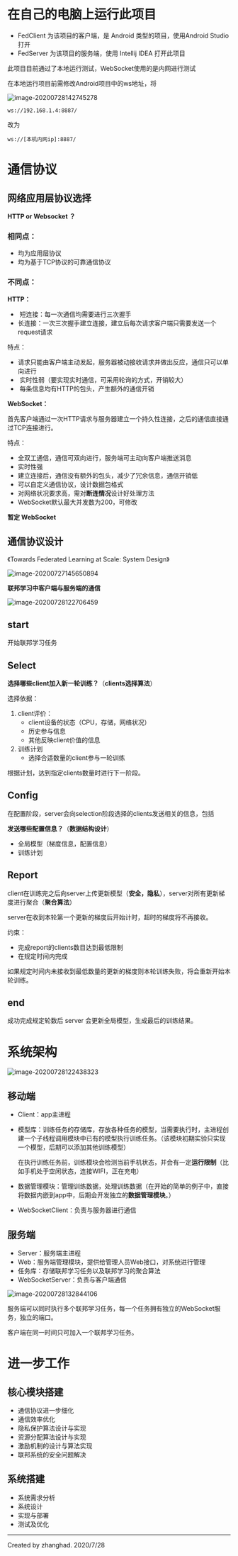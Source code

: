 # 在自己的电脑上运行此项目

- FedClient 为该项目的客户端，是 Android 类型的项目，使用Android Studio打开
- FedServer 为该项目的服务端，使用 Intellij IDEA 打开此项目

此项目目前通过了本地运行测试，WebSocket使用的是内网进行测试

在本地运行项目前需修改Android项目中的ws地址，将

![image-20200728142745278](https://github.com/zhanghad/Federated_Learning-Project/tree/master/image/image-20200728142745278.png)

```
ws://192.168.1.4:8887/
```

改为

```
ws://[本机内网ip]:8887/
```



# 通信协议

## 网络应用层协议选择

**HTTP or Websocket ？**

### 相同点：

- 均为应用层协议
- 均为基于TCP协议的可靠通信协议



### 不同点：

**HTTP：**

- ​	短连接：每一次通信均需要进行三次握手
- ​	长连接：一次三次握手建立连接，建立后每次请求客户端只需要发送一个request请求	

特点：

- ​	请求只能由客户端主动发起，服务器被动接收请求并做出反应，通信只可以单向进行
- ​	实时性弱（要实现实时通信，可采用轮询的方式，开销较大）
- ​	每条信息均有HTTP的包头，产生额外的通信开销



**WebSocket：**

首先客户端通过一次HTTP请求与服务器建立一个持久性连接，之后的通信直接通过TCP连接进行。

特点：

- 全双工通信，通信可双向进行，服务端可主动向客户端推送消息
- 实时性强
- 建立连接后，通信没有额外的包头，减少了冗余信息，通信开销低
- 可以自定义通信协议，设计数据包格式
- 对网络状况要求高，需对**断连情况**设计好处理方法
- WebSocket默认最大并发数为200，可修改



**暂定 WebSocket**



## 通信协议设计

《Towards Federated Learning at Scale: System Design》

![image-20200727145650894](https://github.com/zhanghad/Federated_Learning-Project/tree/master/image/image-20200727145650894.png)

**联邦学习中客户端与服务端的通信**



![image-20200728122706459](https://github.com/zhanghad/Federated_Learning-Project/tree/master/image/image-20200728122706459.png)

## start

开始联邦学习任务



## Select

**选择哪些client加入新一轮训练？**（**clients选择算法**）

选择依据：

1. client评价：
   - client设备的状态（CPU，存储，网络状况）
   - 历史参与信息
   - 其他反映client价值的信息
2. 训练计划
   - 选择合适数量的client参与一轮训练

根据计划，达到指定clients数量时进行下一阶段。



## Config

在配置阶段，server会向selection阶段选择的clients发送相关的信息，包括

**发送哪些配置信息？**（**数据结构设计**）

- 全局模型（梯度信息，配置信息）
- 训练计划



## Report

client在训练完之后向server上传更新模型（**安全，隐私**），server对所有更新梯度进行聚合（**聚合算法**）

server在收到本轮第一个更新的梯度后开始计时，超时的梯度将不再接收。

约束：

- 完成report的clients数目达到最低限制
- 在规定时间内完成

如果规定时间内未接收到最低数量的更新的梯度则本轮训练失败，将会重新开始本轮训练。



## end

成功完成规定轮数后 server 会更新全局模型，生成最后的训练结果。

# 系统架构

![image-20200728122438323](https://github.com/zhanghad/Federated_Learning-Project/tree/master/image/image-20200728122438323.png)

## 移动端

- Client：app主进程

- 模型库：训练任务的存储库，存放各种任务的模型，当需要执行时，主进程创建一个子线程调用模块中已有的模型执行训练任务。（该模块初期实验只实现一个模型，后期可以添加其他训练模型）

  在执行训练任务前，训练模块会检测当前手机状态，并会有一定**运行限制**（比如手机处于空闲状态，连接WIFI，正在充电）

- 数据管理模块：管理训练数据，处理训练数据（在开始的简单的例子中，直接将数据内嵌到app中，后期会开发独立的**数据管理模块**。）

- WebSocketClient：负责与服务器进行通信

## 服务端

- Server：服务端主进程
- Web：服务端管理模块，提供给管理人员Web接口，对系统进行管理
- 任务库：存储联邦学习任务以及联邦学习的聚合算法
- WebSocketServer：负责与客户端通信



![image-20200728132844106](https://github.com/zhanghad/Federated_Learning-Project/tree/master/image/image-20200728132844106.png)

服务端可以同时执行多个联邦学习任务，每一个任务拥有独立的WebSocket服务，独立的端口。

客户端在同一时间只可加入一个联邦学习任务。



# 进一步工作

## 核心模块搭建

- 通信协议进一步细化
- 通信效率优化
- 隐私保护算法设计与实现
- 资源分配算法设计与实现
- 激励机制的设计与算法实现
- 联邦系统的安全问题解决

## 系统搭建

- 系统需求分析
- 系统设计
- 实现与部署
- 测试及优化



------

Created by zhanghad. 2020/7/28
